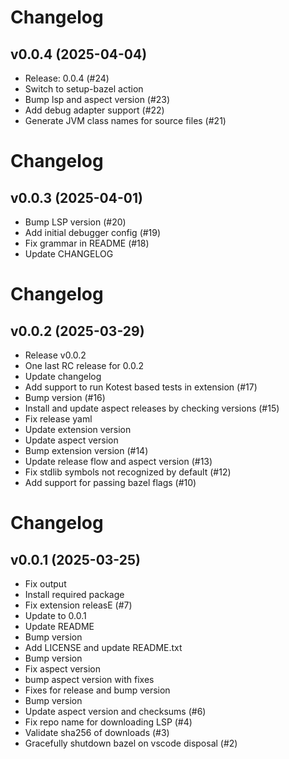 # Changelog

## v0.0.4 (2025-04-04)

* Release: 0.0.4 (#24)
* Switch to setup-bazel action
* Bump lsp and aspect version (#23)
* Add debug adapter support (#22)
* Generate JVM class names for source files (#21)

# Changelog

## v0.0.3 (2025-04-01)

* Bump LSP version (#20)
* Add initial debugger config (#19)
* Fix grammar in README (#18)
* Update CHANGELOG

# Changelog

## v0.0.2 (2025-03-29)

* Release v0.0.2
* One last RC release for 0.0.2
* Update changelog
* Add support to run Kotest based tests in extension (#17)
* Bump version (#16)
* Install and update aspect releases by checking versions (#15)
* Fix release yaml
* Update extension version
* Update aspect version
* Bump extension version (#14)
* Update release flow and aspect version (#13)
* Fix stdlib symbols not recognized by default (#12)
* Add support for passing bazel flags (#10)

# Changelog

## v0.0.1 (2025-03-25)

* Fix output
* Install required package
* Fix extension releasE (#7)
* Update to 0.0.1
* Update README
* Bump version
* Add LICENSE and update README.txt
* Bump version
* Fix aspect version
* bump aspect version with fixes
* Fixes for release and bump version
* Bump version
* Update aspect version and checksums (#6)
* Fix repo name for downloading LSP (#4)
* Validate sha256 of downloads (#3)
* Gracefully shutdown bazel on vscode disposal (#2)